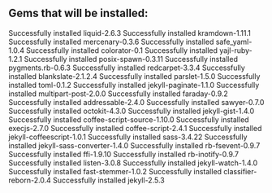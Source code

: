 ## Gems that will be installed:

Successfully installed liquid-2.6.3
Successfully installed kramdown-1.11.1
Successfully installed mercenary-0.3.6
Successfully installed safe_yaml-1.0.4
Successfully installed colorator-0.1
Successfully installed yajl-ruby-1.2.1
Successfully installed posix-spawn-0.3.11
Successfully installed pygments.rb-0.6.3
Successfully installed redcarpet-3.3.4
Successfully installed blankslate-2.1.2.4
Successfully installed parslet-1.5.0
Successfully installed toml-0.1.2
Successfully installed jekyll-paginate-1.1.0
Successfully installed multipart-post-2.0.0
Successfully installed faraday-0.9.2
Successfully installed addressable-2.4.0
Successfully installed sawyer-0.7.0
Successfully installed octokit-4.3.0
Successfully installed jekyll-gist-1.4.0
Successfully installed coffee-script-source-1.10.0
Successfully installed execjs-2.7.0
Successfully installed coffee-script-2.4.1
Successfully installed jekyll-coffeescript-1.0.1
Successfully installed sass-3.4.22
Successfully installed jekyll-sass-converter-1.4.0
Successfully installed rb-fsevent-0.9.7
Successfully installed ffi-1.9.10
Successfully installed rb-inotify-0.9.7
Successfully installed listen-3.0.8
Successfully installed jekyll-watch-1.4.0
Successfully installed fast-stemmer-1.0.2
Successfully installed classifier-reborn-2.0.4
Successfully installed jekyll-2.5.3
